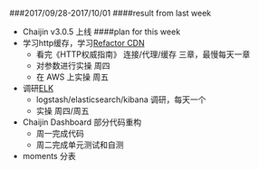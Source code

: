###2017/09/28-2017/10/01
####result from last week
- Chaijin v3.0.5 上线
####plan for this week
- 学习http缓存，学习[Refactor CDN](https://github.com/hrmes/docs/issues/369)
  - 看完《HTTP权威指南》 连接/代理/缓存 三章，最慢每天一章
  - 对参数进行实操 周四
  - 在 AWS 上实操 周五
- 调研[ELK](https://github.com/hrmes/docs/issues/375)
  - logstash/elasticsearch/kibana 调研，每天一个
  - 实操 周四/周五
- Chaijin Dashboard 部分代码重构
  - 周一完成代码
  - 周二完成单元测试和自测
- moments 分表
